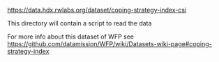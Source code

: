 https://data.hdx.rwlabs.org/dataset/coping-strategy-index-csi

This directory will contain a script to read the data

For more info about this dataset of WFP see https://github.com/datamission/WFP/wiki/Datasets-wiki-page#coping-strategy-index
